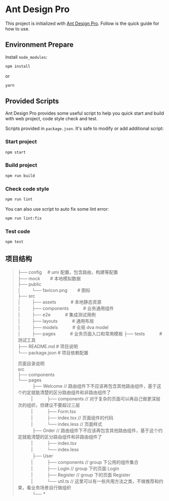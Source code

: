 # Ant Design Pro

This project is initialized with [Ant Design Pro](https://pro.ant.design). Follow is the quick guide for how to use.

## Environment Prepare

Install `node_modules`:

```bash
npm install
```

or

```bash
yarn
```

## Provided Scripts

Ant Design Pro provides some useful script to help you quick start and build with web project, code style check and test.

Scripts provided in `package.json`. It's safe to modify or add additional script:

### Start project

```bash
npm start
```

### Build project

```bash
npm run build
```

### Check code style

```bash
npm run lint
```

You can also use script to auto fix some lint error:

```bash
npm run lint:fix
```

### Test code

```bash
npm test
```

## 项目结构

> ├── config 　# umi 配置，包含路由，构建等配置  
> ├── mock 　　# 本地模拟数据  
> ├── public  
> │ 　　 └── favicon.png 　　# 图标  
> ├── src  
> │ 　　 ├── assets 　　　# 本地静态资源  
> │ 　　 ├── components 　　　# 业务通用组件  
> │ 　　 ├── e2e 　　　# 集成测试用例  
> │ 　　 ├── layouts 　　　# 通用布局  
> │ 　　 ├── models 　　　# 全局 dva model  
> │ 　　 ├── pages 　　　# 业务页面入口和常用模板 ├── tests 　　　# 测试工具  
> ├── README.md # 项目说明  
> └── package.json # 项目依赖配置
>
> 页面目录说明  
> src  
> ├── components  
> └── pages  
> 　　　 ├── Welcome // 路由组件下不应该再包含其他路由组件，基于这个约定就能清楚的区分路由组件和非路由组件了  
> 　　　|　　　 ├── components // 对于复杂的页面可以再自己做更深层次的组织，但建议不要超过三层  
> 　　　|　　　 ├── Form.tsx  
> 　　　|　　　 ├── index.tsx // 页面组件的代码  
> 　　　|　　　 └── index.less // 页面样式  
> 　　　 ├── Order // 路由组件下不应该再包含其他路由组件，基于这个约定就能清楚的区分路由组件和非路由组件了  
> 　　　|　　　 ├── index.tsx  
> 　　　|　　　 └── index.less  
> 　　　 ├── User  
> 　　　|　　　 ├── components // group 下公用的组件集合  
> 　　　|　　　 ├── Login // group 下的页面 Login  
> 　　　|　　　 ├── Register // group 下的页面 Register  
> 　　　|　　　 └── util.ts // 这里可以有一些共用方法之类，不做推荐和约束，看业务场景自行做组织  
> 　　　 └── \*
